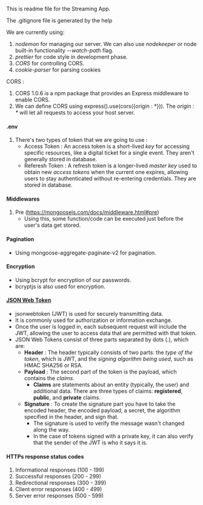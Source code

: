 This is readme file for the Streaming App.

The .gitignore file is generated by the help

We are currently using:
1. *nodemon* for managing our server. We can also use *nodekeeper* or node built-in functionality *--watch-path* flag.
2. *prettier* for code style in development phase. 
3. *CORS* for controlling CORS.
4. *cookie-parser* for parsing cookies

CORS :
1. CORS 1.0.6 is a npm package that provides an Express middleware to enable CORS.
2. We can define CORS using express().use(cors({origin : *})). The *origin : \** will let all requests to access your host server.

#### .env
1. There's two types of token that we are going to use :
    + Access Token : An access token is a short-lived *key* for accessing specific resources, like a digital ticket for a single event. They aren't generally stored in database.
    + Referesh Token : A refresh token is a longer-lived *master key* used to obtain new *access tokens* when the current one expires, allowing users to stay authenticated without re-entering credentials. They are stored in database.

#### Middlewares
1. Pre (https://mongoosejs.com/docs/middleware.html#pre)
    + Using this, some function/code can be executed just before the user's data get stored.

#### Pagination
+ Using mongoose-aggregate-paginate-v2 for pagination.

#### Encryption
+ Using bcrypt for encryption of our passwords. 
+ bcryptjs is also used for encryption.

#### [JSON Web Token](https://www.jwt.io/introduction#what-is-json-web-token)
+ jsonwebtoken (JWT) is used for securely transmitting data.
+ It is commonly used for authorization or information exchange.
+ Once the user is logged in, each subsequent request will include the JWT, allowing the user to access data that are permitted with that token.
+ JSON Web Tokens consist of three parts separated by dots (.), which are:
    + **Header** : The header typically consists of two parts: the *type of the token*, which is JWT, and the *signing algorithm being used*, such as HMAC SHA256 or RSA.
    + **Payload** : The second part of the token is the payload, which contains the *claims*. 
        + **Claims** are statements about an entity (typically, the user) and additional data. 
        There are three types of claims: **registered**, **public**, and **private** claims.
    + **Signature** : To create the signature part you have to take the encoded header, the encoded payload, a secret, the algorithm specified in the header, and sign that.
        + The signature is used to verify the message wasn't changed along the way.
        + In the case of tokens signed with a private key, it can also verify that the sender of the JWT is who it says it is.

#### HTTPs response status codes
1. Informational responses (100 - 199)
2. Successful responses    (200 - 299)
3. Redirectional responses (300 - 399)
4. Client error responses  (400 - 499)
5. Server error responses  (500 - 599)